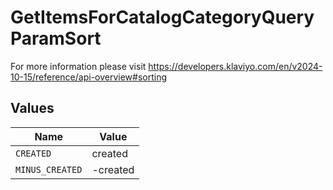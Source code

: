 # GetItemsForCatalogCategoryQueryParamSort

For more information please visit https://developers.klaviyo.com/en/v2024-10-15/reference/api-overview#sorting


## Values

| Name            | Value           |
| --------------- | --------------- |
| `CREATED`       | created         |
| `MINUS_CREATED` | -created        |